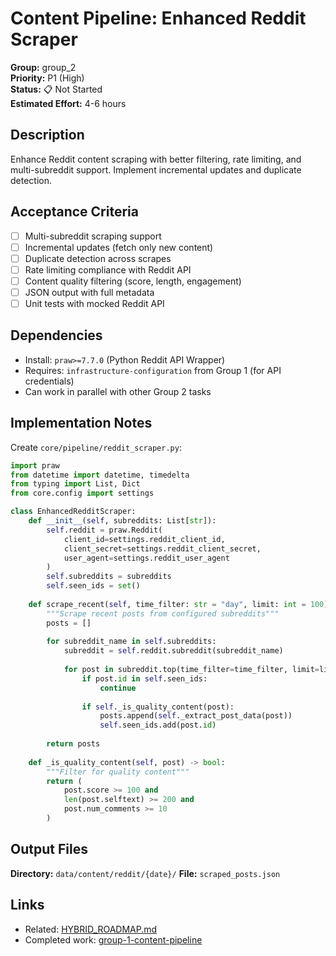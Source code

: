 # Content Pipeline: Enhanced Reddit Scraper

**Group:** group_2  
**Priority:** P1 (High)  
**Status:** 📋 Not Started  
**Estimated Effort:** 4-6 hours  

## Description

Enhance Reddit content scraping with better filtering, rate limiting, and multi-subreddit support. Implement incremental updates and duplicate detection.

## Acceptance Criteria

- [ ] Multi-subreddit scraping support
- [ ] Incremental updates (fetch only new content)
- [ ] Duplicate detection across scrapes
- [ ] Rate limiting compliance with Reddit API
- [ ] Content quality filtering (score, length, engagement)
- [ ] JSON output with full metadata
- [ ] Unit tests with mocked Reddit API

## Dependencies

- Install: `praw>=7.7.0` (Python Reddit API Wrapper)
- Requires: `infrastructure-configuration` from Group 1 (for API credentials)
- Can work in parallel with other Group 2 tasks

## Implementation Notes

Create `core/pipeline/reddit_scraper.py`:

```python
import praw
from datetime import datetime, timedelta
from typing import List, Dict
from core.config import settings

class EnhancedRedditScraper:
    def __init__(self, subreddits: List[str]):
        self.reddit = praw.Reddit(
            client_id=settings.reddit_client_id,
            client_secret=settings.reddit_client_secret,
            user_agent=settings.reddit_user_agent
        )
        self.subreddits = subreddits
        self.seen_ids = set()
    
    def scrape_recent(self, time_filter: str = "day", limit: int = 100) -> List[Dict]:
        """Scrape recent posts from configured subreddits"""
        posts = []
        
        for subreddit_name in self.subreddits:
            subreddit = self.reddit.subreddit(subreddit_name)
            
            for post in subreddit.top(time_filter=time_filter, limit=limit):
                if post.id in self.seen_ids:
                    continue
                
                if self._is_quality_content(post):
                    posts.append(self._extract_post_data(post))
                    self.seen_ids.add(post.id)
        
        return posts
    
    def _is_quality_content(self, post) -> bool:
        """Filter for quality content"""
        return (
            post.score >= 100 and
            len(post.selftext) >= 200 and
            post.num_comments >= 10
        )
```

## Output Files

**Directory:** `data/content/reddit/{date}/`
**File:** `scraped_posts.json`

## Links

- Related: [HYBRID_ROADMAP.md](../../../docs/roadmaps/HYBRID_ROADMAP.md)
- Completed work: [group-1-content-pipeline](../../resolved/phase-3-implementation/group-1-content-pipeline/)
